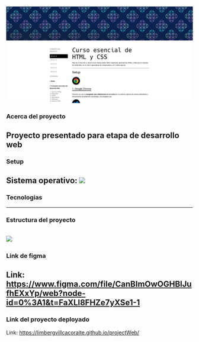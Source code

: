 ![](https://github.com/LimbergVillcaCoraite/projectWeb/blob/9415416cf13c09fa2e42e758f44bba1b61fd5db7/index.html.png)

### Acerca del proyecto
Proyecto presentado para etapa de desarrollo web
---
### Setup
Sistema operativo:
![](https://i.postimg.cc/w3K9J0t9/icons8-arch-linux-24.png)
---
### Tecnologias

---
### Estructura del proyecto
![](https://i.postimg.cc/02GTc8FY/2023-05-05-H13-38-19-archlinux.png)
---
### Link de figma
Link: https://www.figma.com/file/CanBImOwOGHBlJufhEXxYp/web?node-id=0%3A1&t=FaXLI8FHZe7yXSe1-1
---
### Link del proyecto deployado
Link: https://limbergvillcacoraite.github.io/projectWeb/
